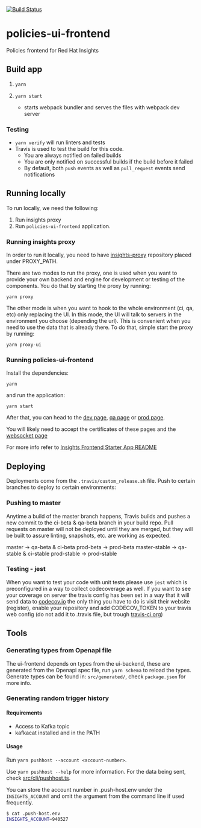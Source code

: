 [![Build Status](https://travis-ci.org/RedHatInsights/policies-ui-frontend.svg?branch=master)](https://travis-ci.org/RedHatInsights/policies-ui-frontend)

# policies-ui-frontend

Policies frontend for Red Hat Insights


## Build app

1. ```yarn```

2. ```yarn start```
    - starts webpack bundler and serves the files with webpack dev server

### Testing

- `yarn verify` will run linters and tests
- Travis is used to test the build for this code.
  - You are always notified on failed builds
  - You are only notified on successful builds if the build before it failed
  - By default, both `push` events as well as `pull_request` events send notifications

## Running locally

To run locally, we need the following:

1. Run insights proxy
2. Run `policies-ui-frontend` application.

### Running insights proxy

In order to run it locally, you need to have
[insights-proxy](https://github.com/RedHatInsights/insights-proxy) repository placed under PROXY_PATH.

There are two modes to run the proxy, one is used when you want to provide your own backend and engine for development or
testing of the components. You do that by starting the proxy by running:

```shell
yarn proxy
```

The other mode is when you want to hook to the whole environment (ci, qa, etc) only replacing the UI.
In this mode, the UI will talk to servers in the environment you choose (depending the url). This is convenient when
you need to use the data that is already there.
To do that, simple start the proxy by running:

```shell
yarn proxy-ui
```

### Running policies-ui-frontend

Install the dependencies:

```shell
yarn
```

and run the application:

```shell
yarn start
```

After that, you can head to the [dev page](https://ci.foo.redhat.com:1337/insights/policies),
[qa page](https://qa.foo.redhat.com:1337/insights/policies) or
 [prod page](https://prod.foo.redhat.com:1337/beta/insights/policies).

You will likely need to accept the certificates of these pages and the
[websocket page](https://localhost:8002/sockjs-node/info)

For more info refer to [Insights Frontend Starter App README](https://github.com/RedHatInsights/insights-frontend-starter-app/blob/master/README.md)

## Deploying

Deployments come from the `.travis/custom_release.sh` file. Push to certain branches to deploy to certain environments:

### Pushing to master

Anytime a build of the master branch happens, Travis builds and pushes a new commit to the ci-beta & qa-beta branch in your build repo. Pull requests on master will not be deployed until they are merged, but they will be built to assure linting, snapshots, etc. are working as expected.

master -> qa-beta & ci-beta
prod-beta -> prod-beta
master-stable -> qa-stable & ci-stable
prod-stable -> prod-stable

### Testing - jest

When you want to test your code with unit tests please use `jest` which is preconfigured in a way to collect codecoverage as well. If you want to see your coverage on server the travis config has been set in a way that it will send data to [codecov.io](https://codecov.io) the only thing you have to do is visit their website (register), enable your repository and add CODECOV_TOKEN to your travis web config (do not add it to .travis file, but trough [travis-ci.org](https://travis-ci.org/))

## Tools

### Generating types from Openapi file

The ui-frontend depends on types from the ui-backend, these are generated from the Openapi spec file, run `yarn schema` to reload the types.
Generate types can be found in: `src/generated/`, check `package.json` for more info.

### Generating random trigger history

#### Requirements
 - Access to Kafka topic
 - kafkacat installed and in the PATH

#### Usage
Run `yarn pushhost --account <account-number>`.

Use `yarn pushhost --help` for more information. For the data being sent, 
check [src/cli/pushhost.ts](src/cli/pushhost.ts).

You can store the account number in .push-host.env under the `INSIGHTS_ACCOUNT` and omit the argument from the command line if used frequently.

```bash
$ cat .push-host.env 
INSIGHTS_ACCOUNT=940527
```
